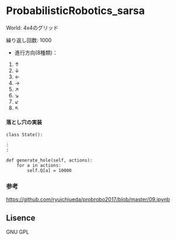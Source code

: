 # ProbabilisticRobotics_sarsa
World: 4x4のグリッド
  
繰り返し回数: 1000

- 進行方向(8種類)：
1. ↑
2. ↓
3. ←
4. →
5. ↗
6. ↘
7. ↙
8. ↖

#### 落とし穴の実装
```
class State():
  
:
:
  
def generate_hole(self, actions):
    for a in actions:
        self.Q[a] = 10000
```

### 参考
https://github.com/ryuichiueda/probrobo2017/blob/master/09.ipynb

## Lisence
GNU GPL
